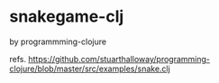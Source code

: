 # snakegame-clj

by programmming-clojure

refs. <https://github.com/stuarthalloway/programming-clojure/blob/master/src/examples/snake.clj>
